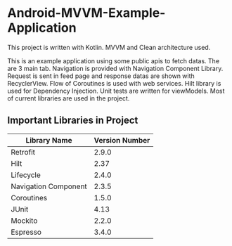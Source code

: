 # Android-MVVM-Example-Application
This project is written with Kotlin. MVVM and Clean architecture used.

This is an example application using some public apis to fetch datas. The are 3 main tab. Navigation is provided with Navigation Component Library.
Request is sent in feed page and response datas are shown with RecyclerView. Flow of Coroutines is used with web services.
Hilt library is used for Dependency Injection. Unit tests are written for viewModels. Most of current libraries are used in the project. 

## Important Libraries in Project

|Library Name    |Version Number            |
|----------------|--------------------------|
|Retrofit		 |2.9.0                     |
|Hilt          |2.37                   	|
|Lifecycle       |2.4.0	  					|
|Navigation	Component		 |2.3.5 					|
|Coroutines		 |1.5.0					|
|JUnit		 	 |4.13                      |
|Mockito         |2.2.0                 |
|Espresso		 |3.4.0						|
